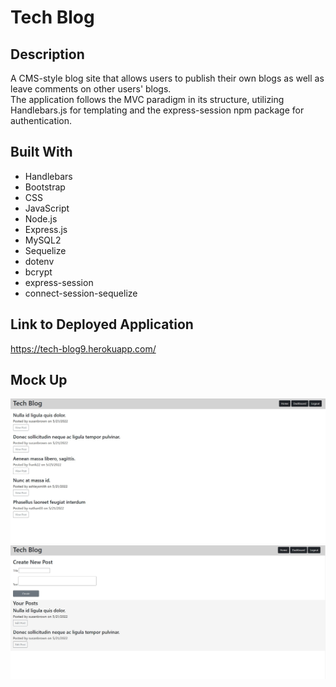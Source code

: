# Tech Blog
## Description
A CMS-style blog site that allows users to publish their own blogs as well as leave comments on other users' blogs. <br />
The application follows the MVC paradigm in its structure, utilizing Handlebars.js for templating and the express-session npm package for authentication.

## Built With
* Handlebars
* Bootstrap
* CSS
* JavaScript
* Node.js
* Express.js
* MySQL2
* Sequelize
* dotenv
* bcrypt
* express-session
* connect-session-sequelize 

## Link to Deployed Application
https://tech-blog9.herokuapp.com/

## Mock Up
![mockup of homepage](assets/images/mockup-techblog.jpg)
![mockup of dashboard](assets/images/mockup-techblog2.jpg)
